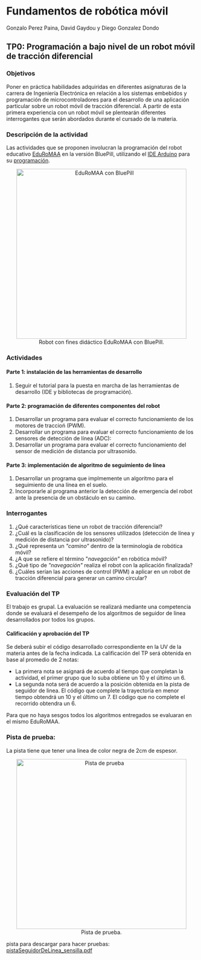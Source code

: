 # Fundamentos de robótica móvil

Gonzalo Perez Paina, David Gaydou y Diego Gonzalez Dondo

## TP0: Programación a bajo nivel de un robot móvil de tracción diferencial

### Objetivos
Poner en práctica habilidades adquiridas en diferentes asignaturas de la carrera de Ingeniería Electrónica en relación a los sistemas embebidos y programación de microcontroladores para el desarrollo de una aplicación particular sobre un robot móvil de tracción diferencial.
A partir de esta primera experiencia con un robot móvil se plentearán diferentes interrogantes que serán abordados durante el cursado de la materia.

### Descripción de la actividad
Las actividades que se proponen involucran la programación del robot educativo [EduRoMAA](https://github.com/ciiiutnfrc/eduromaa) en la versión BluePill, utilizando el [IDE Arduino](https://www.arduino.cc/en/software) para su [programación](https://gitlab.com/ciiiutnfrc/fundamentos-de-robotica-movil/-/blob/main/2023/guias/GuiaProgramacionBluePill.md).

<div align="center">
  <img src="eduromaa_bluepill.jpeg" alt="EduRoMAA con BluePill" width="450"/>
  <br>Robot con fines didáctico EduRoMAA con BluePill.
</div>

### Actividades

#### Parte 1: instalación de las herramientas de desarrollo
1. Seguir el tutorial para la puesta en marcha de las herramientas de desarrollo (IDE y bibliotecas de programación).

#### Parte 2: programación de diferentes componentes del robot
1. Desarrollar un programa para evaluar el correcto funcionamiento de los motores de traccioń (PWM).
1. Desarrollar un programa para evaluar el correcto funcionamiento de los sensores de detección de línea (ADC):
1. Desarrollar un programa para evaluar el correcto funcionamiento del sensor de medición de distancia por ultrasonido.

#### Parte 3: implementación de algoritmo de seguimiento de línea
1. Desarrollar un programa que implmemente un algoritmo para el seguimiento de una línea en el suelo.
1. Incorporarle al programa anterior la detección de emergencia del robot ante la presencia de un obstáculo en su camino.

### Interrogantes
1. ¿Qué características tiene un robot de tracción diferencial?
1. ¿Cuál es la clasificación de los sensores utilizados (detección de línea y medición de distancia por ultrasonido)?
1. ¿Qué representa un _"camino"_ dentro de la terminología de robótica móvil?
1. ¿A que se refiere el término "_navegación"_ en robótica móvil?
1. ¿Qué tipo de _"navegación"_ realiza el robot con la aplicación finalizada?
1. ¿Cuáles serían las acciones de control (PWM) a aplicar en un robot de tracción diferencial para generar un camino circular?

### Evaluación del TP
El trabajo es grupal. 
La evaluación se realizará mediante una competencia donde se evaluará el desempeño de los algoritmos de seguidor de linea desarrollados por todos los grupos. 

#### Calificación y aprobación del TP
Se deberá subir el código desarrollado correspondiente en la UV de la materia antes de la fecha indicada. 
La calificación del TP será obtenida en base al promedio de 2 notas:

  * La primera nota se asignará de acuerdo al tiempo que completan la actividad, el primer grupo que lo suba obtiene un 10 y el último un 6. 
  * La segunda nota será de acuerdo a la posición obtenida en la pista de seguidor de linea. El código que complete la trayectoría en menor tiempo obtendrá un 10 y el último un 7. El código que no complete el recorrido obtendra un 6. 

Para que no haya sesgos todos los algoritmos entregados se evaluaran en el mismo EduRoMAA.  


### Pista de prueba:
La pista tiene que tener una linea de color negra de 2cm de espesor. 
<div align="center">
  <img src="pistaSeguidorDeLinea_sensilla.png" alt="Pista de prueba" width="450"/>
  <br>Pista de prueba.
</div>

pista para descargar para hacer pruebas: [pistaSeguidorDeLinea_sensilla.pdf](pistaSeguidorDeLinea_sensilla.pdf)


